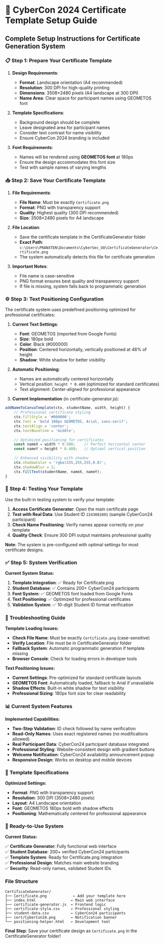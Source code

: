 # 🎨 CyberCon 2024 Certificate Template Setup Guide

## Complete Setup Instructions for Certificate Generation System

### 📋 **Step 1: Prepare Your Certificate Template**

1. **Design Requirements**:
   - **Format**: Landscape orientation (A4 recommended)
   - **Resolution**: 300 DPI for high-quality printing
   - **Dimensions**: 3508×2480 pixels (A4 landscape at 300 DPI)
   - **Name Area**: Clear space for participant names using GEOMETOS font

2. **Template Specifications**:
   - Background design should be complete
   - Leave designated area for participant names
   - Consider text contrast for name visibility
   - Ensure CyberCon 2024 branding is included

3. **Font Requirements**:
   - Names will be rendered using **GEOMETOS font** at 180px
   - Ensure the design accommodates this font size
   - Test with sample names of varying lengths

### 📥 **Step 2: Save Your Certificate Template**

1. **File Requirements**:
   - **File Name**: Must be exactly `Certificate.png`
   - **Format**: PNG with transparency support
   - **Quality**: Highest quality (300 DPI recommended)
   - **Size**: 3508×2480 pixels for A4 landscape

2. **File Location**:
   - Save the certificate template in the CertificateGenerator folder
   - **Exact Path**: `c:\Users\PRANXTEN\Documents\CyberSec_UU\CertificateGenerator\Certificate.png`
   - The system automatically detects this file for certificate generation

3. **Important Notes**:
   - File name is case-sensitive
   - PNG format ensures best quality and transparency support
   - If file is missing, system falls back to programmatic generation

### ⚙️ **Step 3: Text Positioning Configuration**

The certificate system uses predefined positioning optimized for professional certificates:

1. **Current Text Settings**:
   - **Font**: GEOMETOS (imported from Google Fonts)
   - **Size**: 180px bold
   - **Color**: Black (#000000)
   - **Position**: Centered horizontally, vertically positioned at 48% of height
   - **Shadow**: White shadow for better visibility

2. **Automatic Positioning**:
   - Names are automatically centered horizontally
   - Vertical position: `height * 0.480` (optimized for standard certificates)
   - Text alignment: Center-aligned for professional appearance

3. **Current Implementation** (in certificate-generator.js):

```javascript
addNameToCanvaTemplate(ctx, studentName, width, height) {
    // Professional certificate styling
    ctx.fillStyle = '#000000';
    ctx.font = 'bold 180px GEOMETOS, Arial, sans-serif';
    ctx.textAlign = 'center';
    ctx.textBaseline = 'middle';
    
    // Optimized positioning for certificates
    const nameX = width * 0.500;    // Perfect horizontal center
    const nameY = height * 0.480;   // Optimal vertical position
    
    // Enhanced visibility with shadow
    ctx.shadowColor = 'rgba(255,255,255,0.8)';
    ctx.shadowBlur = 2;
    ctx.fillText(studentName, nameX, nameY);
}
```

### 🎯 **Step 4: Testing Your Template**

Use the built-in testing system to verify your template:

1. **Access Certificate Generator**: Open the main certificate page
2. **Test with Real Data**: Use Student ID `2243081091` (sample CyberCon24 participant)
3. **Check Name Positioning**: Verify names appear correctly on your template
4. **Quality Check**: Ensure 300 DPI output maintains professional quality

**Note**: The system is pre-configured with optimal settings for most certificate designs.

### ✅ **Step 5: System Verification**

**Current System Status:**

1. **Template Integration**: ✅ Ready for Certificate.png
2. **Student Database**: ✅ Contains 200+ CyberCon24 participants
3. **Font System**: ✅ GEOMETOS font loaded from Google Fonts
4. **Text Positioning**: ✅ Optimized for professional certificates
5. **Validation System**: ✅ 10-digit Student ID format verification

### 🔧 **Troubleshooting Guide**

**Template Loading Issues:**

- **Check File Name**: Must be exactly `Certificate.png` (case-sensitive)
- **Verify Location**: File must be in CertificateGenerator folder
- **Fallback System**: Automatic programmatic generation if template missing
- **Browser Console**: Check for loading errors in developer tools

**Text Positioning Issues:**

- **Current Settings**: Pre-optimized for standard certificate layouts
- **GEOMETOS Font**: Automatically loaded, fallback to Arial if unavailable
- **Shadow Effects**: Built-in white shadow for text visibility
- **Professional Sizing**: 180px font size for clear readability

### 📊 **Current System Features**

**Implemented Capabilities:**

- **Two-Step Validation**: ID check followed by name verification
- **Read-Only Names**: Uses exact registered names (no modifications allowed)
- **Real Participant Data**: CyberCon24 participant database integrated
- **Professional Styling**: Website-consistent design with gradient buttons
- **Welcome Notification**: CyberCon24 availability announcement popup
- **Responsive Design**: Works on desktop and mobile devices

### 🎯 **Template Specifications**

**Optimized Settings:**

- **Format**: PNG with transparency support
- **Resolution**: 300 DPI (3508×2480 pixels)
- **Layout**: A4 Landscape orientation
- **Font**: GEOMETOS 180px bold with shadow effects
- **Positioning**: Mathematically centered for professional appearance

### 🚀 **Ready-to-Use System**

**Current Status:**

✅ **Certificate Generator**: Fully functional web interface  
✅ **Student Database**: 200+ verified CyberCon24 participants  
✅ **Template System**: Ready for Certificate.png integration  
✅ **Professional Design**: Matches main website branding  
✅ **Security**: Read-only names, validated Student IDs  

### File Structure

```text
CertificateGenerator/
├── Certificate.png            ← Add your template here
├── index.html                ← Main web interface  
├── certificate-generator.js  ← Frontend logic
├── certificate-style.css     ← Professional styling
├── student-data.csv          ← CyberCon24 participants
├── cert/CyberCon24.png       ← Notification banner
└── positioning-helper.html   ← Development tool
```

**Final Step**: Save your certificate design as `Certificate.png` in the CertificateGenerator folder!
